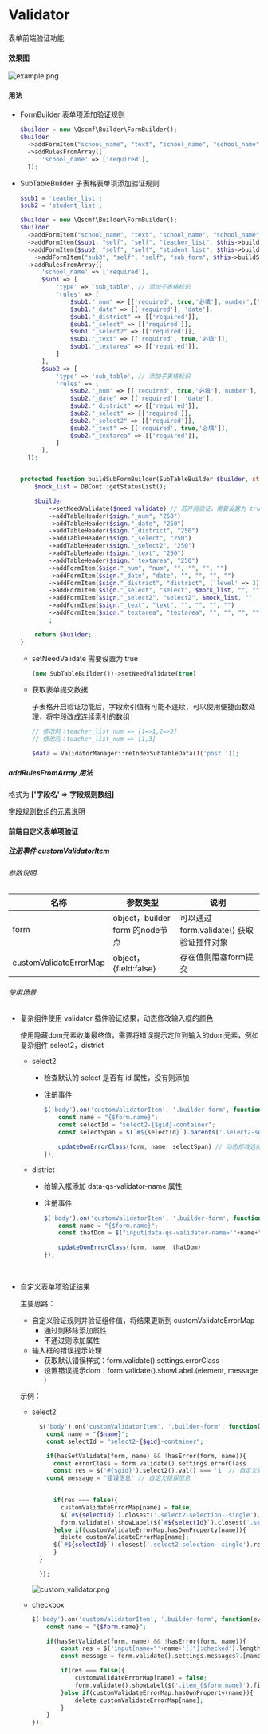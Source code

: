 # Validator
表单前端验证功能



#### 效果图

 ![example.png](img/example.png)




#### 用法
+ FormBuilder 表单项添加验证规则
  ```php
  $builder = new \Qscmf\Builder\FormBuilder();
  $builder
    ->addFormItem("school_name", "text", "school_name", "school_name")
    ->addRulesFromArray([
        'school_name' => ['required'],
    ]);
  ```
  
+ SubTableBuilder 子表格表单项添加验证规则
  
  ```php
  $sub1 = 'teacher_list';
  $sub2 = 'student_list';
  
  $builder = new \Qscmf\Builder\FormBuilder();
  $builder
    ->addFormItem("school_name", "text", "school_name", "school_name")
    ->addFormItem($sub1, "self", "self", "teacher_list", $this->buildSubFormBuilder(new SubTableBuilder(), 'teacher')->makeHtml())
    ->addFormItem($sub2, "self", "self", "student_list", $this->buildSubFormBuilder(new SubTableBuilder(), 'student')->makeHtml())
      ->addFormItem("sub3", "self", "self", "sub_form", $this->buildSubFormBuilder(new SubTableBuilder(), 'sub3')->makeHtml())
    ->addRulesFromArray([
        'school_name' => ['required'],
        $sub1 => [
            'type' => 'sub_table', // 添加子表格标识
            'rules' => [
                $sub1."_num" => [['required', true,'必填'],'number',['minlength', 2], ['maxlength', 5]],
                $sub1."_date" => [['required'], 'date'],
                $sub1."_district" => [['required']],
                $sub1."_select" => [['required']],
                $sub1."_select2" => [['required']],
                $sub1."_text" => [['required', true,'必填']],
                $sub1."_textarea" => [['required']],
            ]
        ],
        $sub2 => [
            'type' => 'sub_table', // 添加子表格标识
            'rules' => [
                $sub2."_num" => [['required', true,'必填'],'number'],
                $sub2."_date" => [['required'], 'date'],
                $sub2."_district" => [['required']],
                $sub2."_select" => [['required']],
                $sub2."_select2" => [['required']],
                $sub2."_text" => [['required', true,'必填']],
                $sub2."_textarea" => [['required']],
            ]
        ],
    ]);
  
  
  protected function buildSubFormBuilder(SubTableBuilder $builder, string $sign, bool $need_validate = false):SubTableBuilder{
      $mock_list = DBCont::getStatusList();
  
      $builder
          ->setNeedValidate($need_validate) // 若开启验证，需要设置为 true
          ->addTableHeader($sign."_num", "250")
          ->addTableHeader($sign."_date", "250")
          ->addTableHeader($sign."_district", "250")
          ->addTableHeader($sign."_select", "250")
          ->addTableHeader($sign."_select2", "250")
          ->addTableHeader($sign."_text", "250")
          ->addTableHeader($sign."_textarea", "250")
          ->addFormItem($sign."_num", "num", "", "", "", "")
          ->addFormItem($sign."_date", "date", "", "", "", "")
          ->addFormItem($sign."_district", "district", ['level' => 3], "", "", "")
          ->addFormItem($sign."_select", "select", $mock_list, "", "", "")
          ->addFormItem($sign."_select2", "select2", $mock_list, "", "", "")
          ->addFormItem($sign."_text", "text", "", "", "", "")
          ->addFormItem($sign."_textarea", "textarea", "", "", "", "")
          ;
  
      return $builder;
  }
  ```
  + setNeedValidate 需要设置为 true
  
    ```php
    (new SubTableBuilder())->setNeedValidate(true) 
    ```
    
    
    
  + 获取表单提交数据
  
    子表格开启验证功能后，字段索引值有可能不连续，可以使用便捷函数处理，将字段改成连续索引的数组
    
    ```php
    // 修改前：teacher_list_num => [1=>1,2=>3]
    // 修改后：teacher_list_num => [1,3]
    
    $data = ValidatorManager::reIndexSubTableData(I('post.'));
    ```
  
  
  
##### addRulesFromArray 用法

  格式为 **['字段名' => 字段规则数组]**

  [字段规则数组的元素说明](FieldValidator.md#addrule)



#### 前端自定义表单项验证

##### 注册事件  customValidatorItem

###### 参数说明

| 名称              | 参数类型                        | 说明                                                         |
| ----------------- | ------------------------------- | ------------------------------------------------------------ |
| form              | object，builder form 的node节点 | 可以通过 form.validate() 获取验证插件对象                    |
| customValidateErrorMap | object，{field:false}           | 存在值则阻塞form提交 |

###### 使用场景

+ 复杂组件使用 validator 插件验证结果，动态修改输入框的颜色

  使用隐藏dom元素收集最终值，需要将错误提示定位到输入的dom元素，例如复杂组件 select2，district

  + select2

    + 检查默认的 select 是否有 id 属性，没有则添加

    + 注册事件

      ```javascript
      $('body').on('customValidatorItem', '.builder-form', function(event, form, customValidateErrorMap) {
          const name = "{$form.name}";
          const selectId = "select2-{$gid}-container";
          const selectSpan = $(`#${selectId}`).parents('.select2-selection--single');
      
          updateDomErrorClass(form, name, selectSpan) // 动态修改选择框的颜色
      });
      ```

  + district

    + 给输入框添加 data-qs-validator-name 属性

    + 注册事件

      ```javascript
      $('body').on('customValidatorItem', '.builder-form', function(event, form, customValidateErrorMap) {
          const name = "{$form.name}";
          const thatDom = $("input[data-qs-validator-name='"+name+"']");
      
          updateDomErrorClass(form, name, thatDom)
      });
      ```

​       

+ 自定义表单项验证结果

  主要思路：
  
  + 自定义验证规则并验证组件值，将结果更新到 customValidateErrorMap
    + 通过则移除添加属性
    + 不通过则添加属性
  + 输入框的错误提示处理
    + 获取默认错误样式：form.validate().settings.errorClass
    + 设置错误提示dom：form.validate().showLabel.(element, message )
  
  
  
  示例：
  
  + select2
  
    ```php
      $('body').on('customValidatorItem', '.builder-form', function(event, form, customValidateErrorMap) {
        const name = "{$name}";
        const selectId = "select2-{$gid}-container";
    
        if(hasSetValidate(form, name) && !hasError(form, name)){
          const errorClass = form.validate().settings.errorClass
          const res = $('#{$gid}').select2().val() === '1' // 自定义验证规则
        const message = '错误信息' // 自定义错误信息
          
  
          if(res === false){
            customValidateErrorMap[name] = false;
            $(`#${selectId}`).closest('.select2-selection--single').addClass(errorClass)
            form.validate().showLabel($(`#${selectId}`).closest('.select2-selection--single'), message)
          }else if(customValidateErrorMap.hasOwnProperty(name)){
            delete customValidateErrorMap[name];
          $(`#${selectId}`).closest('.select2-selection--single').removeClass(errorClass)
          }
      }
    
      });
    ```
  
    
  
     ![custom_validator.png](img/custom_validator.png)
  
    
  
  + checkbox
  
    ```php
    $('body').on('customValidatorItem', '.builder-form', function(event, form, customValidateErrorMap) {
        const name = "{$form.name}";
    
        if(hasSetValidate(form, name) && !hasError(form, name)){
            const res = $('input[name="'+name+'[]"]:checked').length !== 0; // 自定义验证规则
            const message = form.validate().settings.messages?.[name]?.required || '此字段必填';// 自定义错误信息
    
            if(res === false){
                customValidateErrorMap[name] = false;
                form.validate().showLabel($('.item_{$form.name}').find('.right'), message)
            }else if(customValidateErrorMap.hasOwnProperty(name)){
                delete customValidateErrorMap[name];
            }
        }
    });
    ```
  
    

 

